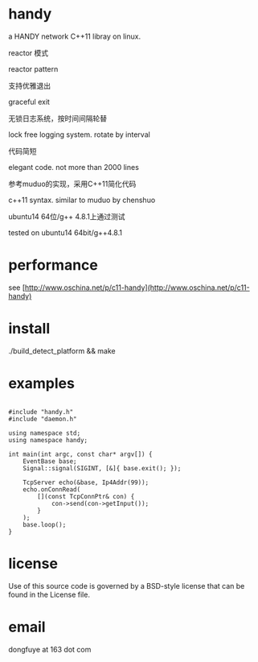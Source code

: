 handy
====

a HANDY network C++11 libray on linux.

reactor 模式

reactor pattern

支持优雅退出

graceful exit

无锁日志系统，按时间间隔轮替

lock free logging system. rotate by interval

代码简短

elegant code. not more than 2000 lines

参考muduo的实现，采用C++11简化代码

c++11 syntax. similar to muduo by chenshuo

ubuntu14 64位/g++ 4.8.1上通过测试

tested on ubuntu14 64bit/g++4.8.1

performance
====
see [http://www.oschina.net/p/c11-handy](http://www.oschina.net/p/c11-handy)

install
====
./build_detect_platform && make

examples
====
<pre><code>
#include "handy.h"
#include "daemon.h"

using namespace std;
using namespace handy;

int main(int argc, const char* argv[]) {
    EventBase base;
    Signal::signal(SIGINT, [&]{ base.exit(); });

    TcpServer echo(&base, Ip4Addr(99));
    echo.onConnRead(
        [](const TcpConnPtr& con) { 
            con->send(con->getInput());
        }
    );
    base.loop();
}
</code></pre>
license
====
Use of this source code is governed by a BSD-style
license that can be found in the License file.

email
====
dongfuye at 163 dot com

